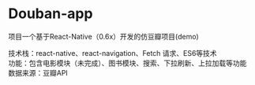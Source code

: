 # Douban-app
项目一个基于React-Native（0.6x）开发的仿豆瓣项目(demo)

技术栈：react-native、react-navigation、Fetch 请求、ES6等技术  
功能：包含电影模块（未完成）、图书模块、搜索、下拉刷新、上拉加载等功能  
数据来源：豆瓣API



